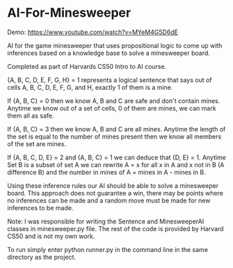 # AI-For-Minesweeper
Demo: https://www.youtube.com/watch?v=MYeM4G5D6dE  

AI for the game minesweeper that uses propositional logic to come up with inferences based on a knowledge base to solve a minesweeper board.  
  
Completed as part of Harvards CS50 Intro to AI course.  
  
{A, B, C, D, E, F, G, H} = 1 represents a logical sentence that says out of cells A, B, C, D, E, F, G, and H, exactly 1 of them is a mine.  
  
If {A, B, C} = 0 then we know A, B and C are safe and don't contain mines. Anytime we know out of a set of cells, 0 of them are mines, we can mark them all as safe.  
  
If {A, B, C} = 3 then we know A, B and C are all mines. Anytime the length of the set is equal to the number of mines present then we know all members of the set are mines.  
    
If {A, B, C, D, E} = 2 and {A, B, C} = 1 we can deduce that {D, E} = 1. Anytime Set B is a subset of set A we can rewrite A = x for all x in A and x not in B (A difference B) and the number in mines of A = mines in A - mines in B.  
  
Using these inference rules our AI should be able to solve a minesweeper board. This approach does not guarantee a win, there may be points where no inferences can be made and a random move must be made for new inferences to be made.

  
Note: I was responsible for writing the Sentence and MinesweeperAI classes in minesweeper.py file. The rest of the code is provided by Harvard CS50 and is not my own work.

To run simply enter python runner.py in the command line in the same directory as the project.

